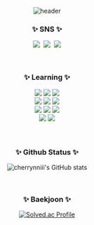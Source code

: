 <div align="center">
  
  ![header](https://capsule-render.vercel.app/api?type=Waving&text=🍒chaelin's%20Github🍒&fontColor=ff2093&fontSize=45&animation=twinkling&color=0:ebc4c4,100:b6dd5c)
</div>

<h3 align="center">✨ SNS ✨</h3>
<p align="center">
  <a href="https://swlin23.tistory.com/"><img src="https://img.shields.io/badge/Tistory-000000?style=for-the-badge&logo=Tistory&logoColor=white"></a>&nbsp
  <a href="https://www.instagram.com/cherrynniii/"><img src="https://img.shields.io/badge/Instagram-%23E4405F.svg?style=for-the-badge&logo=Instagram&logoColor=white"/></a>&nbsp
  <a href="mailto:chaelin20760@gmail.com"><img src="https://img.shields.io/badge/Gmail-D14836?style=for-the-badge&logo=gmail&logoColor=white"/></a>
</p>
<br/>

<h3 align="center">✨ Learning ✨</h3>
<div align=center>
	<img src="https://img.shields.io/badge/java-%23ED8B00.svg?style=for-the-badge&logo=openjdk&logoColor=white">
  <img src="https://img.shields.io/badge/c-%2300599C.svg?style=for-the-badge&logo=c&logoColor=white">
  <img src="https://img.shields.io/badge/python-3670A0?style=for-the-badge&logo=python&logoColor=ffdd54">
    <br>
  <img src="https://img.shields.io/badge/django-%23092E20.svg?style=for-the-badge&logo=django&logoColor=white">
  <img src="https://img.shields.io/badge/DJANGO-REST-ff1709?style=for-the-badge&logo=django&logoColor=white&color=ff1709&labelColor=gray">
  <img src="https://img.shields.io/badge/mysql-4479A1.svg?style=for-the-badge&logo=mysql&logoColor=white">
    <br>
  <img src="https://img.shields.io/badge/AWS-%23FF9900.svg?style=for-the-badge&logo=amazon-aws&logoColor=white">
  <img src="https://img.shields.io/badge/Amazon%20EC2-FF9900?style=for-the-badge&logo=Amazon%20EC2&logoColor=white">
  <img src="https://img.shields.io/badge/Amazon%20S3-569A31?style=for-the-badge&logo=Amazon%20S3&logoColor=white">
    <br>
  <img src="https://img.shields.io/badge/Spring Boot-%6DB33F.svg?style=for-the-badge&logo=%20S3&logo=springboot&Color=white">
  <img src="https://img.shields.io/badge/PyTorch-%23EE4C2C.svg?style=for-the-badge&logo=PyTorch&logoColor=white">
</div>
<br/><br/>

<h3 align="center">✨ Github Status ✨</h3>
<div align=center>
	
  ![cherrynniii's GitHub stats](https://github-readme-stats.vercel.app/api?username=cherrynniii&show_icons=true&theme=transparent)
</div>
<br/>

<h3 align="center">✨ Baekjoon ✨</h3>
<div align=center>
	
  [![Solved.ac Profile](http://mazassumnida.wtf/api/v2/generate_badge?boj=chaelin207)](https://solved.ac/chaelin/)
<br/><br/>

<!--
**cherrynniii/cherrynniii** is a ✨ _special_ ✨ repository because its `README.md` (this file) appears on your GitHub profile.

Here are some ideas to get you started:

- 🔭 I’m currently working on ...
- 🌱 I’m currently learning ...
- 👯 I’m looking to collaborate on ...
- 🤔 I’m looking for help with ...
- 💬 Ask me about ...
- 📫 How to reach me: ...
- 😄 Pronouns: ...
- ⚡ Fun fact: ...
-->
